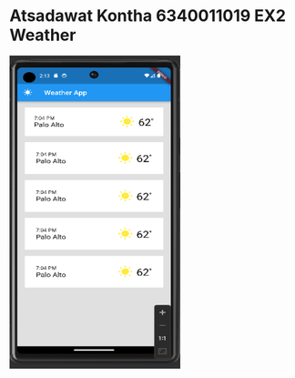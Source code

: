 # Atsadawat Kontha 6340011019 EX2 Weather

<img src="result.PNG" style="width: 300px; height: 550px">